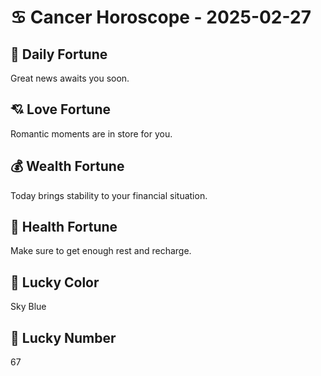# ♋ Cancer Horoscope - 2025-02-27

## 🎯 Daily Fortune

Great news awaits you soon.

## 💘 Love Fortune

Romantic moments are in store for you.

## 💰 Wealth Fortune

Today brings stability to your financial situation.

## 🌱 Health Fortune

Make sure to get enough rest and recharge.

## 🎨 Lucky Color

Sky Blue

## 🔢 Lucky Number

67
